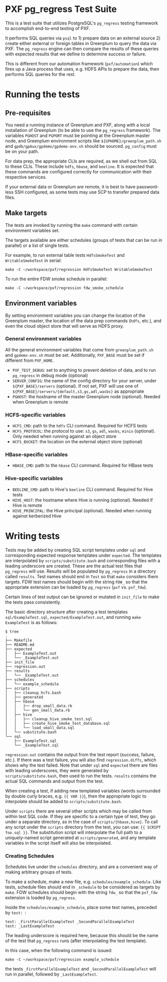 PXF pg_regress Test Suite
===================================

This is a test suite that utilizes PostgreSQL's `pg_regress` testing framework to accomplish end-to-end testing of PXF.

It performs SQL queries via `psql` to 1) prepare data on an external source 2) create either external or foreign tables in Greenplum to query the data via PXF.
The `pg_regress` engine can then compare the results of these queries with expected results that we define to determine success or failure.

This is different from our automation framework (`pxf/automation`) which fires up a Java process that uses, e.g. HDFS APIs to prepare the data, then performs SQL queries for the rest.

Running the tests
===================================

## Pre-requisites

You need a running instance of Greenplum and PXF, along with a local installation of Greenplum (to be able to use the `pg_regress` framework).
The variables `PGHOST` and `PGPORT` must be pointing at the Greenplum master node, and Greenplum environment scripts like `${GPHOME}/greenplum_path.sh` and `gpdb/gpAux/gpdemo/gpdemo-env.sh` should be sourced.
`pg_config` must be on your path.

For data prep, the appropriate CLIs are required, as we shell out from SQL to these CLIs. These include `hdfs`, `hbase`, and `beeline`.
It is expected that these commands are configured correctly for communication with their respective services.

If your external data or Greenplum are remote, it is best to have password-less SSH configured, as some tests may use SCP to transfer prepared data files.

## Make targets

The tests are invoked by running the `make` command with certain environment variables set.

The targets available are either schedules (groups of tests that can be run in parallel) or a list of single tests.

For example, to run external table tests `HdfsSmokeTest` and `WritableSmokeTest` in serial:

```
make -C ~/workspace/pxf/regression HdfsSmokeTest WritableSmokeTest
```

To run the entire FDW smoke schedule in parallel:

```
make -C ~/workspace/pxf/regression fdw_smoke_schedule
```

## Environment variables

By setting environment variables you can change the location of the Greenplum master, the location of the data prep commands (`hdfs`, etc.), and even the cloud object store that will serve as HDFS proxy.

### General environment variables

All the general environment variables that come from `greenplum_path.sh` and
`gpdemo-env.sh` must be set. Additionally, `PXF_BASE` must be set if different
from `PXF_HOME`.

* `PXF_TEST_DEBUG`: set to anything to prevent deletion of data, and to run `pg_regress` in debug mode (optional)
* `SERVER_CONFIG`: the name of the config directory for your server, under `${PXF_BASE}/servers` (optional). If not set, PXF will use one of `${PXF_BASE}/servers/{default,s3,gs,adl,wasbs}` as appropriate
* `PGHOST`: the hostname of the master Greenplum node (optional). Needed when Greenplum is remote

### HCFS-specific variables

* `HCFS_CMD`: path to the `hdfs` CLI command. Required for HCFS tests
* `HCFS_PROTOCOL`: the protocol to use: `s3`, `gs`, `adl`, `wasbs`, `minio` (optional). Only needed when running against an object store
* `HCFS_BUCKET`: the location on the external object store (optional)

### HBase-specific variables

* `HBASE_CMD`: path to the `hbase` CLI command. Required for HBase tests

### Hive-specific variables

* `BEELINE_CMD`: path to Hive's `beeline` CLI command. Required for Hive tests
* `HIVE_HOST`: the hostname where Hive is running (optional). Needed if Hive is remote
* `HIVE_PRINCIPAL`: the Hive principal (optional). Needed when running against kerberized Hive

Writing tests
===================================

Tests may be added by creating SQL script templates under `sql` and corresponding expected response templates under `expected`.
The templates are interpolated by `scripts/substitute.bash` and corresponding files with a leading underscore are created.
These are the actual test files that `pg_regress` will use.
Results will be populated by `pg_regress` in a directory called `results`.
Test names should end in `Test` so that `make` considers them targets.
FDW test names should begin with the string `FDW_` so that the appropriate extension can be loaded by `pg_regress` (`pxf` vs. `pxf_fdw`).

Certain lines of test output can be ignored or mutated in `init_file` to make the tests pass consistently.

The basic directory structure after creating a test templates `sql/ExampleTest.sql`, `expected/ExampleTest.out`, and running `make ExampleTest` is as follows:

```
$ tree
.
├── Makefile
├── README.md
├── expected
│   ├── ExampleTest.out
│   └── _ExampleTest.out
├── init_file
├── regression.out
├── results
│   └── _ExampleTest.out
├── schedules
│   └── example_schedule
├── scripts
│   ├── cleanup_hcfs.bash
│   ├── generated
│   ├── hbase
│   │   ├── drop_small_data.rb
│   │   └── gen_small_data.rb
│   ├── hive
│   │   ├── cleanup_hive_smoke_test.sql
│   │   ├── create_hive_smoke_test_database.sql
│   │   └── load_small_data.sql
│   └── substitute.bash
└── sql
    ├── ExampleTest.sql
    └── _ExampleTest.sql
```

`regression.out` contains the output from the test report (success, failure, etc.).
If there was a test failure, you will also find `regression.diffs`, which shows why the test failed.
Note that under `sql` and `expected` there are files with leading underscores, they were generated by `scripts/substitute.bash`, then used to run the tests.
`results` contains the actual SQL commands and output from the test.

When creating a test, if adding new templated variables (words surrounded by double curly braces, e.g. `{{ VAR }}`), then the appropriate logic to interpolate should be added to `scripts/substitute.bash`.

Under `scripts` there are several other scripts which may be called from within test SQL code.
If they are specific to a certain type of test, they go under a separate directory, as in the case of `scripts/{hbase,hive}`.
To call any script under the `scripts` directory from the test, you can use: `{{ SCRIPT foo.sql }}`.
The substitution script will interpolate the full path to a uniquely-named script generated at `scripts/generated`, and any template variables in the script itself will also be interpolated.

### Creating Schedules

Schedules live under the `schedules` directory, and are a convenient way of making arbitrary groups of tests.

To make a schedule, make a new file, e.g. `schedules/example_schedule`.
Like tests, schedule files should end in `_schedule` to be considered as targets by `make`.
FDW schedules should begin with the string `fdw_` so that the `pxf_fdw` extension is loaded by `pg_regress`.

Inside the `schedules/example_schedule`, place some test names, preceded by `test: `:

```
test: _FirstParallelExampleTest _SecondParallelExampleTest
test: _LastExampleTest
```

The leading underscore is required here, because this should be the name of the test that `pg_regress` runs (after interpolating the test template).

In this case, when the following command is issued:

```
make -C ~/workspace/pxf/regression example_schedule
```

the tests `_FirstParallelExampleTest` and `_SecondParallelExampleTest` will run in parallel, followed by `_LastExampleTest`.
